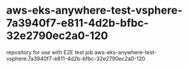 # aws-eks-anywhere-test-vsphere-7a3940f7-e811-4d2b-bfbc-32e2790ec2a0-120
repository for use with E2E test job aws-eks-anywhere-test-vsphere:7a3940f7-e811-4d2b-bfbc-32e2790ec2a0-120
